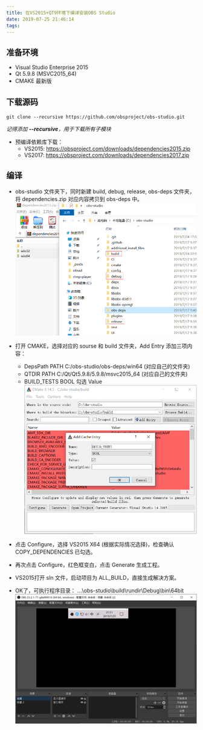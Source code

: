 ```yaml
---
title: 在VS2015+QT9环境下编译安装OBS Studio
date: 2019-07-25 21:46:14
tags:
---
```

## 准备环境
- Visual Studio Enterprise 2015
- Qt 5.9.8 (MSVC2015_64)
- CMAKE 最新版

## 下载源码
````git
git clone --recursive https://github.com/obsproject/obs-studio.git
````
*记得添加 **--recursive**，用于下载所有子模块*

* 预编译依赖库下载：
    * VS2015: https://obsproject.com/downloads/dependencies2015.zip
    * VS2017: https://obsproject.com/downloads/dependencies2017.zip

## 编译


* obs-studio 文件夹下，同时新建 build, debug, release, obs-deps 文件夹，将  dependencies.zip 对应内容拷贝到  obs-deps 中。
![文件夹](在VS2015-QT9环境下编译安装OBS-Studio/TIM20190725212203.png)

* 打开 CMAKE，选择对应的 sourse 和 build 文件夹，Add Entry 添加三项内容：
    * DepsPath PATH C:/obs-studio/obs-deps/win64 (对应自己的文件夹)
    * QTDIR PATH C:/Qt/Qt5.9.8/5.9.8/msvc2015_64 (对应自己的文件夹)
    * BUILD_TESTS BOOL 勾选 Value
![CMAKE](在VS2015-QT9环境下编译安装OBS-Studio/TIM20190725215018.png)

* 点击 Configure，选择 VS2015 X64 (根据实际情况选择)，检查确认 COPY_DEPENDENCIES 已勾选。
* 再次点击 Configure，红色框变白，点击 Generate 生成工程。
* VS2015打开 sln 文件，启动项目为 ALL_BUILD，直接生成解决方案。
* OK了，可执行程序目录： ...\obs-studio\build\rundir\Debug\bin\64bit
![OBS](在VS2015-QT9环境下编译安装OBS-Studio/TIM20190725215144.png)